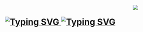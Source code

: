 <img align= 'right' src='https://visitor-badge.laobi.icu/badge?page_id=serhat.sergikaya.serhat-sergikaya' />

<h1 align='center'>
  <a href="https://git.io/typing-svg"><img src="https://readme-typing-svg.demolab.com?font=Poetsen+One&size=40&duration=2500&pause=50&color=E3E42F&vCenter=true&multiline=true&random=false&width=450&height=100&lines=Hello+there!" alt="Typing SVG" />
 <a href="https://git.io/typing-svg"><img src="https://readme-typing-svg.demolab.com?font=Poetsen+One&size=40&duration=2500&pause=50&color=D2CC00&vCenter=true&multiline=true&random=false&width=450&height=100&lines=I'm+Serhat+Sergikaya" alt="Typing SVG" />
</h1>

